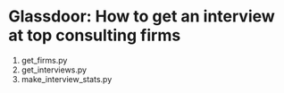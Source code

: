 Glassdoor: How to get an interview at top consulting firms
==========================================================

1. get_firms.py
2. get_interviews.py
3. make_interview_stats.py


